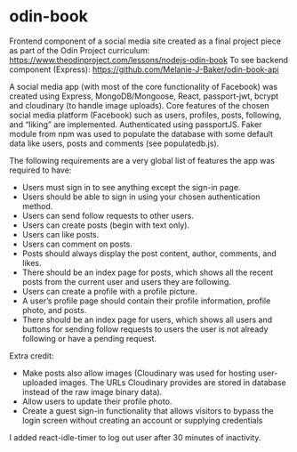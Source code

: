 # odin-book

Frontend component of a social media site created as a final project piece as part of the Odin Project curriculum: https://www.theodinproject.com/lessons/nodejs-odin-book
To see backend component (Express): https://github.com/Melanie-J-Baker/odin-book-api

A social media app (with most of the core functionality of Facebook) was created using Express, MongoDB/Mongoose, React, passport-jwt, bcrypt and cloudinary (to handle image uploads). Core features of the chosen social media platform (Facebook) such as users, profiles, posts, following, and “liking” are implemented. Authenticated using passportJS. Faker module from npm was used to populate the database with some default data like users, posts and comments (see populatedb.js).

The following requirements are a very global list of features the app was required to have:

- Users must sign in to see anything except the sign-in page.
- Users should be able to sign in using your chosen authentication method.
- Users can send follow requests to other users.
- Users can create posts (begin with text only).
- Users can like posts.
- Users can comment on posts.
- Posts should always display the post content, author, comments, and likes.
- There should be an index page for posts, which shows all the recent posts from the current user and users they are following.
- Users can create a profile with a profile picture.
- A user’s profile page should contain their profile information, profile photo, and posts.
- There should be an index page for users, which shows all users and buttons for sending follow requests to users the user is not already following or have a pending request.

Extra credit:

- Make posts also allow images (Cloudinary was used for hosting user-uploaded images. The URLs Cloudinary provides are stored in database instead of the raw image binary data).
- Allow users to update their profile photo.
- Create a guest sign-in functionality that allows visitors to bypass the login screen without creating an account or supplying credentials

I added react-idle-timer to log out user after 30 minutes of inactivity.
